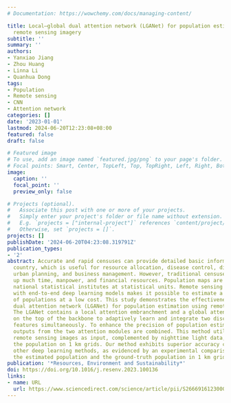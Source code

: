 ```yaml
---
# Documentation: https://wowchemy.com/docs/managing-content/

title: Local–global dual attention network (LGANet) for population estimation using
  remote sensing imagery
subtitle: ''
summary: ''
authors:
- Yanxiao Jiang
- Zhou Huang
- Linna Li
- Quanhua Dong
tags:
- Population
- Remote sensing
- CNN
- Attention network
categories: []
date: '2023-01-01'
lastmod: 2024-06-20T12:23:08+08:00
featured: false
draft: false

# Featured image
# To use, add an image named `featured.jpg/png` to your page's folder.
# Focal points: Smart, Center, TopLeft, Top, TopRight, Left, Right, BottomLeft, Bottom, BottomRight.
image:
  caption: ''
  focal_point: ''
  preview_only: false

# Projects (optional).
#   Associate this post with one or more of your projects.
#   Simply enter your project's folder or file name without extension.
#   E.g. `projects = ["internal-project"]` references `content/project/deep-learning/index.md`.
#   Otherwise, set `projects = []`.
projects: []
publishDate: '2024-06-20T04:23:08.319791Z'
publication_types:
- '2'
abstract: Accurate and rapid censuses can provide detailed basic information for a
  country, which is useful for resource allocation, disease control, disaster prevention,
  urban planning, and business management. However, traditional censuses often take
  up much time, manpower, and financial resources. Population maps are created by
  national statistical institutes at statistical units. Remote sensing imagery combined
  with end-to-end deep learning models makes it possible to estimate a wide range
  of populations at a low cost. This study demonstrates the effectiveness of a local–global
  dual attention network (LGANet) for population estimation using remote sensing images.
  The LGANet contains a local attention embranchment and a global attention embranchment
  on the top of the backbone to adaptively learn and integrate two discriminative
  features simultaneously. To enhance the precision of population estimation, the
  outputs from the two attention modules are combined. This method utilizes daytime
  remote sensing images as input, complemented by nighttime light data, to estimate
  the population on 1 km grids. Our method exhibits superior accuracy compared to
  other deep learning methods, as evidenced by an experimental comparison between
  the estimated population and the ground-truth population in 1 km grids.
publication: '*Resources, Environment and Sustainability*'
doi: https://doi.org/10.1016/j.resenv.2023.100136
links:
- name: URL
  url: https://www.sciencedirect.com/science/article/pii/S2666916123000294
---
```

